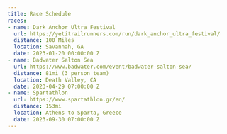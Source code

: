 ```yaml
---
title: Race Schedule
races:
- name: Dark Anchor Ultra Festival
  url: https://yetitrailrunners.com/run/dark_anchor_ultra_festival/
  distance: 100 Miles
  location: Savannah, GA
  date: 2023-01-20 00:00:00 Z
- name: Badwater Salton Sea
  url: https://www.badwater.com/event/badwater-salton-sea/
  distance: 81mi (3 person team)
  location: Death Valley, CA
  date: 2023-04-29 07:00:00 Z
- name: Spartathlon
  url: https://www.spartathlon.gr/en/
  distance: 153mi
  location: Athens to Sparta, Greece
  date: 2023-09-30 07:00:00 Z
---
```


